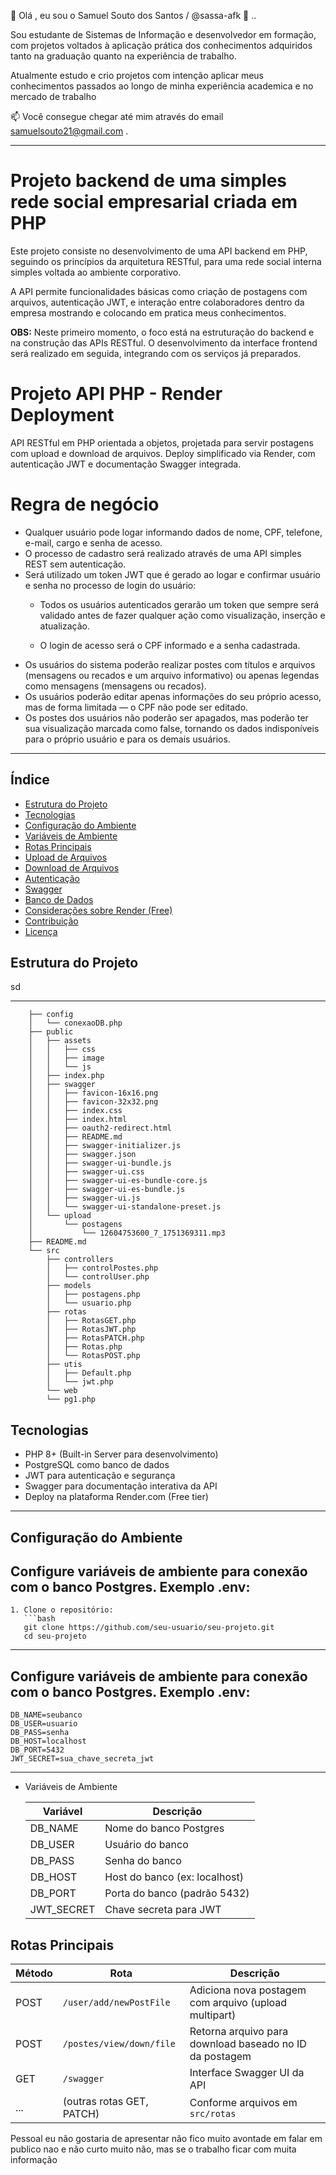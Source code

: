 👋 Olá , eu sou o Samuel Souto dos Santos / @sassa-afk 👀 ..

Sou estudante de Sistemas de Informação e desenvolvedor em formação, com projetos voltados à aplicação prática dos conhecimentos adquiridos tanto na graduação quanto na experiência de trabalho.

Atualmente estudo e crio projetos com intenção aplicar meus conhecimentos passados ao longo de minha experiência academica e no mercado de trabalho

📫 Você consegue chegar até mim através do email samuelsouto21@gmail.com .

---
# Projeto backend de uma simples rede social empresarial criada em PHP
 
Este projeto consiste no desenvolvimento de uma API backend em PHP, seguindo os princípios da arquitetura RESTful, para uma rede social interna simples voltada ao ambiente corporativo.

A API permite funcionalidades básicas como criação de postagens com arquivos, autenticação JWT, e interação entre colaboradores dentro da empresa mostrando e colocando em pratica meus conhecimentos.

**OBS:** Neste primeiro momento, o foco está na estruturação do backend e na construção das APIs RESTful. O desenvolvimento da interface frontend será realizado em seguida, integrando com os serviços já preparados.

# Projeto API PHP - Render Deployment

API RESTful em PHP orientada a objetos, projetada para servir postagens com upload e download de arquivos. Deploy simplificado via Render, com autenticação JWT e documentação Swagger integrada.

# Regra de negócio

- Qualquer usuário pode logar informando dados de nome, CPF, telefone, e-mail, cargo e senha de acesso.
- O processo de cadastro será realizado através de uma API simples REST sem autenticação.
- Será utilizado um token JWT que é gerado ao logar e confirmar usuário e senha no processo de login do usuário:
  + Todos os usuários autenticados gerarão um token que sempre será validado antes de fazer qualquer ação como visualização, inserção e atualização.
  
  + O login de acesso será o CPF informado e a senha cadastrada.
- Os usuários do sistema poderão realizar postes com títulos e arquivos (mensagens ou recados e um arquivo informativo) ou apenas legendas como mensagens (mensagens ou recados).
- Os usuários poderão editar apenas informações do seu próprio acesso, mas de forma limitada — o CPF não pode ser editado.
- Os postes dos usuários não poderão ser apagados, mas poderão ter sua visualização marcada como false, tornando os dados indisponíveis para o próprio usuário e para os demais usuários.


---

## Índice

- [Estrutura do Projeto](#estrutura-do-projeto)  
- [Tecnologias](#tecnologias)  
- [Configuração do Ambiente](#configuração-do-ambiente)  
- [Variáveis de Ambiente](#variáveis-de-ambiente)  
- [Rotas Principais](#rotas-principais)  
- [Upload de Arquivos](#upload-de-arquivos)  
- [Download de Arquivos](#download-de-arquivos)  
- [Autenticação](#autenticação)  
- [Swagger](#swagger)  
- [Banco de Dados](#banco-de-dados)  
- [Considerações sobre Render (Free)](#considerações-sobre-render-free)  
- [Contribuição](#contribuição)  
- [Licença](#licença)


## Estrutura do Projeto
sd


---	 

		├── config
		│   └── conexaoDB.php
		├── public
		│   ├── assets
		│   │   ├── css
		│   │   ├── image
		│   │   └── js
		│   ├── index.php
		│   ├── swagger
		│   │   ├── favicon-16x16.png
		│   │   ├── favicon-32x32.png
		│   │   ├── index.css
		│   │   ├── index.html
		│   │   ├── oauth2-redirect.html
		│   │   ├── README.md
		│   │   ├── swagger-initializer.js
		│   │   ├── swagger.json
		│   │   ├── swagger-ui-bundle.js
		│   │   ├── swagger-ui.css
		│   │   ├── swagger-ui-es-bundle-core.js
		│   │   ├── swagger-ui-es-bundle.js
		│   │   ├── swagger-ui.js
		│   │   └── swagger-ui-standalone-preset.js
		│   └── upload
		│       └── postagens
		│           └── 12604753600_7_1751369311.mp3
		├── README.md
		└── src
		    ├── controllers
		    │   ├── controlPostes.php
		    │   └── controlUser.php
		    ├── models
		    │   ├── postagens.php
		    │   └── usuario.php
		    ├── rotas
		    │   ├── RotasGET.php
		    │   ├── RotasJWT.php
		    │   ├── RotasPATCH.php
		    │   ├── Rotas.php
		    │   └── RotasPOST.php
		    ├── utis
		    │   ├── Default.php
		    │   └── jwt.php
		    └── web
			└── pg1.php


 

## Tecnologias

- PHP 8+ (Built-in Server para desenvolvimento)
- PostgreSQL como banco de dados
- JWT para autenticação e segurança
- Swagger para documentação interativa da API
- Deploy na plataforma Render.com (Free tier)

---

## Configuração do Ambiente

Configure variáveis de ambiente para conexão com o banco Postgres.
Exemplo .env:
---
	1. Clone o repositório:
	   ```bash
	   git clone https://github.com/seu-usuario/seu-projeto.git
	   cd seu-projeto
---	   

Configure variáveis de ambiente para conexão com o banco Postgres.
Exemplo .env:
---
	DB_NAME=seubanco
	DB_USER=usuario
	DB_PASS=senha
	DB_HOST=localhost
	DB_PORT=5432
	JWT_SECRET=sua_chave_secreta_jwt

---

- Variáveis de Ambiente

	| Variável    | Descrição                     |
	| ----------- | ----------------------------- |
	| DB\_NAME    | Nome do banco Postgres        |
	| DB\_USER    | Usuário do banco              |
	| DB\_PASS    | Senha do banco                |
	| DB\_HOST    | Host do banco (ex: localhost) |
	| DB\_PORT    | Porta do banco (padrão 5432)  |
	| JWT\_SECRET | Chave secreta para JWT        |


## Rotas Principais


| Método | Rota                      | Descrição                                               |
| ------ | ------------------------- | ------------------------------------------------------- |
| POST   | `/user/add/newPostFile`   | Adiciona nova postagem com arquivo (upload multipart)   |
| POST   | `/postes/view/down/file`  | Retorna arquivo para download baseado no ID da postagem |
| GET    | `/swagger`                | Interface Swagger UI da API                             |
| ...    | (outras rotas GET, PATCH) | Conforme arquivos em `src/rotas`                        |


Pessoal eu não gostaria de apresentar não fico muito avontade em falar em publico nao e não curto muito não, mas se o trabalho ficar com muita informação  



